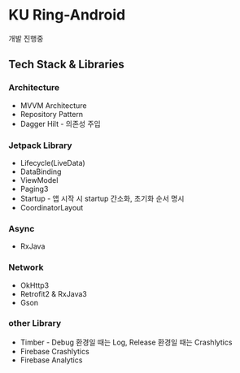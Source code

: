 # KU Ring-Android

개발 진행중


## Tech Stack & Libraries

### Architecture
- MVVM Architecture
- Repository Pattern
- Dagger Hilt - 의존성 주입

### Jetpack Library
- Lifecycle(LiveData)
- DataBinding
- ViewModel
- Paging3
- Startup - 앱 시작 시 startup 간소화, 초기화 순서 명시
- CoordinatorLayout

### Async
- RxJava

### Network
- OkHttp3
- Retrofit2 & RxJava3
- Gson

### other Library
- Timber - Debug 환경일 때는 Log, Release 환경일 때는 Crashlytics
- Firebase Crashlytics
- Firebase Analytics
